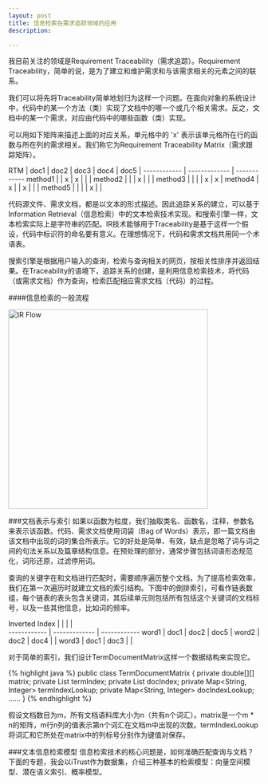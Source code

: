 ```yaml
---
layout: post
title: 信息检索在需求追踪领域的应用
description: 

---
```


我目前关注的领域是Requirement Traceability（需求追踪）。Requirement Traceability，简单的说，是为了建立和维护需求和与该需求相关的元素之间的联系。

我们可以将先将Traceability简单地划归为这样一个问题。在面向对象的系统设计中，代码中的某一个方法（类）实现了文档中的哪一个或几个相关需求。反之，文档中的某一个需求，对应由代码中的哪些函数（类）实现。

可以用如下矩阵来描述上面的对应关系，单元格中的 'x' 表示该单元格所在行的函数与所在列的需求相关。我们称它为Requirement Traceability Matrix（需求跟踪矩阵）。  

RTM  | doc1 | doc2 | doc3 | doc4 | doc5 |
------------ | ------------- | ------------
method1 | | x | x |  |  |
method2 |  |  | x |  |  |
method3 | |  |  | x | x |
method4 | x |  | x |  |  |
method5 | |  |  | x |  |


代码源文件、需求文档，都是以文本的形式描述。因此追踪关系的建立，可以基于Information Retrieval（信息检索）中的文本检索技术实现。和搜索引擎一样，文本检索实际上是字符串的匹配。IR技术能够用于Traceability是基于这样一个假设，代码中标识符的命名要有意义。在理想情况下，代码和需求文档共用同一个术语表。

搜索引擎是根据用户输入的查询，检索与查询相关的网页，按相关性排序并返回结果。在Traceability的语境下，追踪关系的创建，是利用信息检索技术，将代码（或需求文档）作为查询，检索匹配相应需求文档（代码）的过程。

####信息检索的一般流程

<img src="{{ site.img_url }}/2014/ir_flow.png" alt="IR Flow" width="400px" />

###文档表示与索引
如果以函数为粒度，我们抽取类名、函数名，注释，参数名来表示该函数。代码、需求文档使用词袋（Bag of Words）表示，即一篇文档由该文档中出现的词的集合所表示。它的好处是简单、有效，缺点是忽略了词与词之间的句法关系以及篇章结构信息。在预处理的部分，通常步骤包括词语形态规范化，词形还原，过滤停用词。

查询的关键字在和文档进行匹配时，需要顺序遍历整个文档，为了提高检索效率，我们在第一次遍历时就建立文档的索引结构。下图中的倒排索引，可看作链表数组，每个链表的表头包含关键词，其后续单元则包括所有包括这个关键词的文档标号，以及一些其他信息，比如词的频率。

Inverted Index |  |  |  |  
------------ | ------------- | ------------
word1 | doc1 | doc2 | doc5 |
word2 | doc2 | doc4 |  |
word3 | doc1 | doc3 |  |

对于简单的索引，我们设计TermDocumentMatrix这样一个数据结构来实现它。

{% highlight java %}
public class TermDocumentMatrix {
    private double[][] matrix;
    private List<String> termIndex;
    private List<String> docIndex;
    private Map<String, Integer> termIndexLookup;
    private Map<String, Integer> docIndexLookup;
    ......
}
{% endhighlight %}

假设文档数目为m，所有文档语料库大小为n（共有n个词汇）。matrix是一个m * n的矩阵，m行n列的值表示第n个词汇在文档m中出现的次数。termIndexLookup 将词汇和它所处在matrix中的列标号分别作为键值对保存。

###文本信息检索模型
信息检索技术的核心问题是，如何准确匹配查询与文档？下面的专题，我会以iTrust作为数据集，介绍三种基本的检索模型：向量空间模型、潜在语义索引、概率模型。


